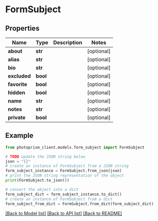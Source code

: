 # FormSubject


## Properties

Name | Type | Description | Notes
------------ | ------------- | ------------- | -------------
**about** | **str** |  | [optional]
**alias** | **str** |  | [optional]
**bio** | **str** |  | [optional]
**excluded** | **bool** |  | [optional]
**favorite** | **bool** |  | [optional]
**hidden** | **bool** |  | [optional]
**name** | **str** |  | [optional]
**notes** | **str** |  | [optional]
**private** | **bool** |  | [optional]

## Example

```python
from photoprism_client.models.form_subject import FormSubject

# TODO update the JSON string below
json = "{}"
# create an instance of FormSubject from a JSON string
form_subject_instance = FormSubject.from_json(json)
# print the JSON string representation of the object
print(FormSubject.to_json())

# convert the object into a dict
form_subject_dict = form_subject_instance.to_dict()
# create an instance of FormSubject from a dict
form_subject_from_dict = FormSubject.from_dict(form_subject_dict)
```
[[Back to Model list]](../README.md#documentation-for-models) [[Back to API list]](../README.md#documentation-for-api-endpoints) [[Back to README]](../README.md)


